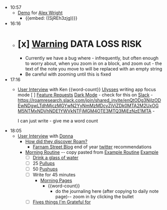 - 10:57
    - [Demo](<Demo.md>) for [Alex Wright](<Alex Wright.md>)
        - {{embed: ((SjREh3zjg))}}
- 16:16
    - # [x] [Warning](<Warning.md>) DATA LOSS RISK
        - Currently we have a bug where - infrequently, but often enough to worry about, when you zoom in on a block, and zoom out - the text of the note you move to will be replaced with an empty string 
        - Be careful with zooming until this is fixed
- 17:16
    - [User Interview](<User Interview.md>) with Ken {{word-count}}
        [Ulysses](<Ulysses.md>) writing app focus mode
        [ ] [Feature Requests](<Feature Requests.md>) [Dark Mode](<Dark Mode.md>)
            - check for this on [Slack](<Slack.md>) 
                - https://roamresearch.slack.com/join/shared_invite/enQtODg3NjIzODEwNDgwLTdhMjczMGYwN2YyNmMzMDcyZjViZDk0MTA2M2UxOGM5NTMxNDVhNDE1YWVkNTFjMGM4OTE3MTQ3MjEzNzE1MTA
            - 
        
        
        I can just write 
            - give me a word count
- 18:05
    - [User Interview](<User Interview.md>) with [Donna](<Donna.md>)
        - [How did they discover Roam?](<How did they discover Roam?.md>)
            - [Farnam Street Blog](<Farnam Street Blog.md>) end of year [twitter](<twitter.md>) recommendations
        - [Morning Routine](<Morning Routine.md>) -- copy pasted from [Example Routine](<Example Routine.md>) [Example](<Example.md>)
            - [ ] [Drink a glass of water](<Drink a glass of water.md>)
            - [ ] 25 [Pullups](<Pullups.md>)
            - [ ] 50 [Pushups](<Pushups.md>)
            - [ ] Write for 45 minutes
                - [Morning Pages](<Morning Pages.md>) 
                    - {{word-count}}
                        - do the journaling here (after copying to daily note page)-- zoom in by clicking the bullet
            - [ ] [Fives things I'm Grateful for](<Fives things I'm Grateful for.md>)

